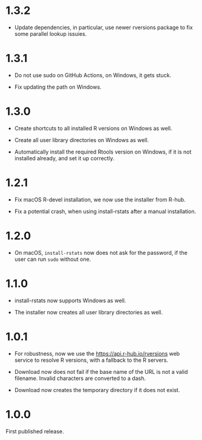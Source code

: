 
# 1.3.2

* Update dependencies, in particular, use newer rversions package
  to fix some parallel lookup issuies.

# 1.3.1

* Do not use sudo on GitHub Actions, on Windows, it gets stuck.

* Fix updating the path on Windows.

# 1.3.0

* Create shortcuts to all installed R versions on Windows as well.

* Create all user library directories on Windows as well.

* Automatically install the required Rtools version on Windows, if it is
  not installed already, and set it up correctly.

# 1.2.1

* Fix macOS R-devel installation, we now use the installer from R-hub.

* Fix a potential crash, when using install-rstats after a manual
  installation.

# 1.2.0

* On macOS, `install-rstats` now does not ask for the password, if the
  user can run `sudo` without one.

# 1.1.0

* install-rstats now supports Windows as well.

* The installer now creates all user library directories as well.

# 1.0.1

* For robustness, now we use the https://api.r-hub.io/rversions web
  service to resolve R versions, with a fallback to the R servers.

* Download now does not fail if the base name of the URL is not a
  valid filename. Invalid characters are converted to a dash.

* Download now creates the temporary directory if it does not exist.

# 1.0.0

First published release.
